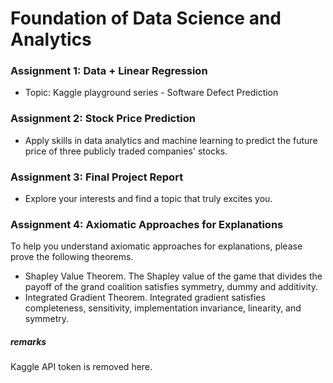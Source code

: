# Foundation of Data Science and Analytics
 
### Assignment 1: Data + Linear Regression
- Topic: Kaggle playground series - Software Defect Prediction

### Assignment 2: Stock Price Prediction
- Apply skills in data analytics and machine learning to predict the future price of three publicly traded companies' stocks.

### Assignment 3: Final Project Report
- Explore your interests and find a topic that truly excites you. 

### Assignment 4: Axiomatic Approaches for Explanations
To help you understand axiomatic approaches for explanations, please prove the following theorems.

- Shapley Value Theorem. 
    The Shapley value of the game that divides the payoff of the grand coalition satisfies symmetry, dummy and additivity.
- Integrated Gradient Theorem.
    Integrated gradient satisfies completeness, sensitivity, implementation invariance, linearity, and symmetry. 

##### remarks
Kaggle API token is removed here.
